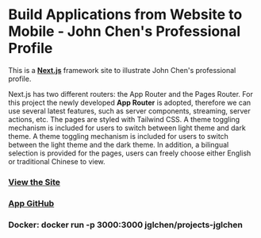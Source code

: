 # Build Applications from Website to Mobile - John Chen's Professional Profile

This is a **[Next.js](https://nextjs.org/)** framework site to illustrate John Chen's professional profile.

Next.js has two different routers: the App Router and the Pages Router. For this project the newly developed **App Router** is adopted, therefore we can use several latest features, such as server components, streaming, server actions, etc. The pages are styled with Tailwind CSS. A theme toggling mechanism is included for users to switch between light theme and dark theme. A theme toggling mechanism is included for users to switch between the light theme and the dark theme. In addition, a bilingual selection is provided for the pages, users can freely choose either English or traditional Chinese to view.  


### [View the Site](https://projects-jglchen.vercel.app/)
### [App GitHub](https://github.com/jglchen/projects-jglchen)
### Docker: docker run -p 3000:3000 jglchen/projects-jglchen
